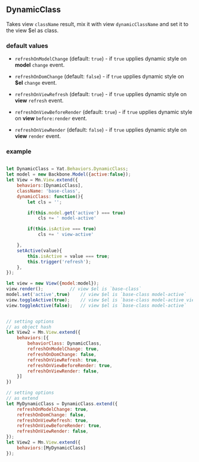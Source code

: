 ## DynamicClass
Takes view `className` result, mix it with view `dynamicClassName` and set it to the view $el as class.

### default values
* `refreshOnModelChange` (default: `true`) - if `true` upplies dynamic style on **model** `change` event.

* `refreshOnDomChange` (default: `false`) - if `true` upplies dynamic style on **$el** `change` event.

* `refreshOnViewRefresh` (default: `true`) - if `true` upplies dynamic style on **view** `refresh` event.

* `refreshOnViewBeforeRender` (default: `true`) - if `true` upplies dynamic style on **view** `before:render` event.

* `refreshOnViewRender` (default: `false`) - if `true` upplies dynamic style on **view** `render` event.

### example
```js

let DynamicClass = Yat.Behaviors.DynamicClass;
let model = new Backbone.Model({active:false});
let View = Mn.View.extend({
	behaviors:[DynamicClass],
	className: 'base-class',
	dynamicClass: function(){
		let cls = '';

		if(this.model.get('active') === true)
			cls += ' model-active'

		if(this.isActive === true)
			cls += ' view-active'

	},
	setActive(value){
		this.isActive = value === true;
		this.trigger('refresh');
	},	
});

let view = new View({model:model});
view.render(); 			// view $el is `base-class`
model.set('active',true)	// view $el is `base-class model-active`
view.toggleActive(true);	// view $el is `base-class model-active view-active`
view.toggleActive(false);	// view $el is `base-class model-active`


// setting options
// as object hash
let View2 = Mn.View.extend({
	behaviors:[{
		behaviorClass: DynamicClass,
		refreshOnModelChange: true,
		refreshOnDomChange: false,
		refreshOnViewRefresh: true,
		refreshOnViewBeforeRender: true,
		refreshOnViewRender: false,		
	}]
})

// setting options
// as extend
let MyDynamicClass = DynamicClass.extend({
	refreshOnModelChange: true,
	refreshOnDomChange: false,
	refreshOnViewRefresh: true,
	refreshOnViewBeforeRender: true,
	refreshOnViewRender: false,		
});
let View2 = Mn.View.extend({
	behaviors:[MyDynamicClass]
});

```
